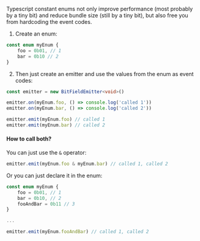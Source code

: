 Typescript constant enums not only improve performance (most probably by a tiny bit)
and reduce bundle size (still by a tiny bit), but also free you from hardcoding the event
codes.

1. Create an enum:

```ts
const enum myEnum {
    foo = 0b01, // 1
    bar = 0b10 // 2
}
```

2. Then just create an emitter and use the values from the enum as event codes:

```ts
const emitter = new BitFieldEmitter<void>()

emitter.on(myEnum.foo, () => console.log('called 1'))
emitter.on(myEnum.bar, () => console.log('called 2'))

emitter.emit(myEnum.foo) // called 1
emitter.emit(myEnum.bar) // called 2
```

#### How to call both?

You can just use the `&` operator:

```ts
emitter.emit(myEnum.foo & myEnum.bar) // called 1, called 2
```

Or you can just declare it in the enum:

```ts
const enum myEnum {
    foo = 0b01, // 1
    bar = 0b10, // 2
    fooAndBar = 0b11 // 3
}

...

emitter.emit(myEnum.fooAndBar) // called 1, called 2
```
